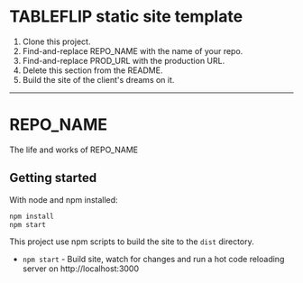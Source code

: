 # TABLEFLIP static site template

1. Clone this project.
2. Find-and-replace REPO_NAME with the name of your repo.
3. Find-and-replace PROD_URL with the production URL.
4. Delete this section from the README.
5. Build the site of the client's dreams on it.

************************

# REPO_NAME

The life and works of REPO_NAME

## Getting started

With node and npm installed:

```sh
npm install
npm start
```

This project use npm scripts to build the site to the `dist` directory.

- `npm start` - Build site, watch for changes and run a hot code reloading server on http://localhost:3000
